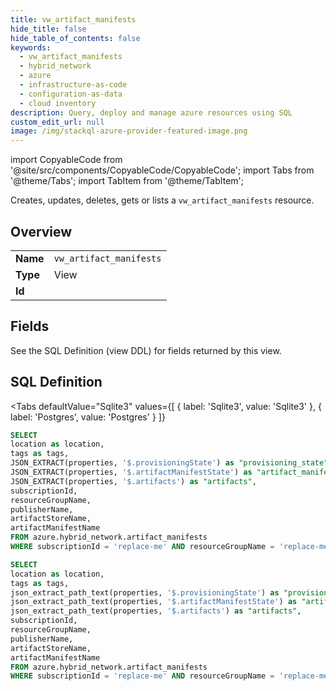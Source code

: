 ```yaml
--- 
title: vw_artifact_manifests
hide_title: false
hide_table_of_contents: false
keywords:
  - vw_artifact_manifests
  - hybrid_network
  - azure
  - infrastructure-as-code
  - configuration-as-data
  - cloud inventory
description: Query, deploy and manage azure resources using SQL
custom_edit_url: null
image: /img/stackql-azure-provider-featured-image.png
---
```


import CopyableCode from '@site/src/components/CopyableCode/CopyableCode';
import Tabs from '@theme/Tabs';
import TabItem from '@theme/TabItem';

Creates, updates, deletes, gets or lists a <code>vw_artifact_manifests</code> resource.

## Overview
<table><tbody>
<tr><td><b>Name</b></td><td><code>vw_artifact_manifests</code></td></tr>
<tr><td><b>Type</b></td><td>View</td></tr>
<tr><td><b>Id</b></td><td><CopyableCode code="azure.hybrid_network.vw_artifact_manifests" /></td></tr>
</tbody></table>

## Fields

See the SQL Definition (view DDL) for fields returned by this view.

## SQL Definition

<Tabs
defaultValue="Sqlite3"
values={[
{ label: 'Sqlite3', value: 'Sqlite3' },
{ label: 'Postgres', value: 'Postgres' }
]}
>
<TabItem value="Sqlite3">

```sql
SELECT
location as location,
tags as tags,
JSON_EXTRACT(properties, '$.provisioningState') as "provisioning_state",
JSON_EXTRACT(properties, '$.artifactManifestState') as "artifact_manifest_state",
JSON_EXTRACT(properties, '$.artifacts') as "artifacts",
subscriptionId,
resourceGroupName,
publisherName,
artifactStoreName,
artifactManifestName
FROM azure.hybrid_network.artifact_manifests
WHERE subscriptionId = 'replace-me' AND resourceGroupName = 'replace-me' AND publisherName = 'replace-me' AND artifactStoreName = 'replace-me';
```

</TabItem>
<TabItem value="Postgres">

```sql
SELECT
location as location,
tags as tags,
json_extract_path_text(properties, '$.provisioningState') as "provisioning_state",
json_extract_path_text(properties, '$.artifactManifestState') as "artifact_manifest_state",
json_extract_path_text(properties, '$.artifacts') as "artifacts",
subscriptionId,
resourceGroupName,
publisherName,
artifactStoreName,
artifactManifestName
FROM azure.hybrid_network.artifact_manifests
WHERE subscriptionId = 'replace-me' AND resourceGroupName = 'replace-me' AND publisherName = 'replace-me' AND artifactStoreName = 'replace-me';
```

</TabItem>
</Tabs>
